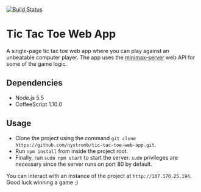 [![Build Status](https://travis-ci.org/nystromb/tic-tac-toe-web-app.svg?branch=master)](https://travis-ci.org/nystromb/tic-tac-toe-web-app)

# Tic Tac Toe Web App
A single-page tic tac toe web app where you can play against an unbeatable computer player.
The app uses the [minimax-server](https://github.com/nystromb/minimax-server) web API for some of the game logic.

## Dependencies
 * Node.js 5.5
 * CoffeeScript 1.10.0

## Usage
 * Clone the project using the command ```git clone https://github.com/nystromb/tic-tac-toe-web-app.git```.
 * Run ```npm install``` from inside the project root.
 * Finally, run ```sudo npm start``` to start the server. ```sudo``` privileges are necessary since the server runs on port 80 by default.

You can interact with an instance of the project at ```http://107.170.25.194```. Good luck winning a game ;)
